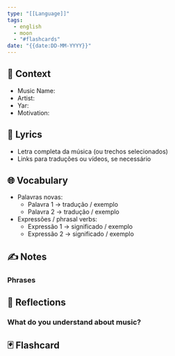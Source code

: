 ```yaml
---
type: "[[Language]]"
tags:
  - english
  - moon
  - "#flashcards"
date: "{{date:DD-MM-YYYY}}"
---
```

## 📝 Context
- Music Name: 
- Artist: 
- Yar: 
- Motivation:

## 🎼 Lyrics
- Letra completa da música (ou trechos selecionados)
- Links para traduções ou vídeos, se necessário

## 🌐 Vocabulary
- Palavras novas:
  - Palavra 1 → tradução / exemplo
  - Palavra 2 → tradução / exemplo
- Expressões / phrasal verbs:
  - Expressão 1 → significado / exemplo
  - Expressão 2 → significado / exemplo

## ✍️ Notes
### Phrases

## 💭 Reflections
### What do you understand about music?
## 🃏 Flashcard
